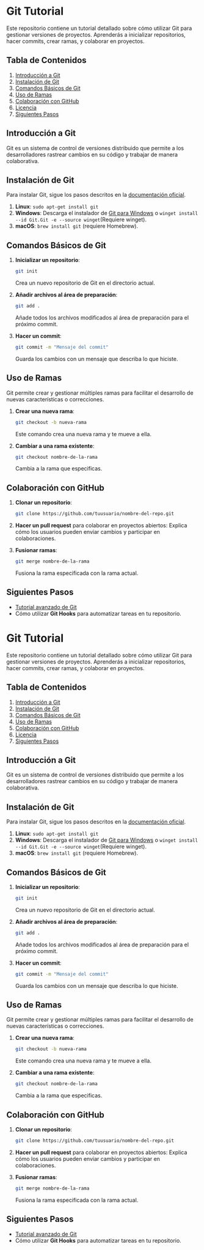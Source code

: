 
# Git Tutorial
Este repositorio contiene un tutorial detallado sobre cómo utilizar Git para gestionar versiones de proyectos. Aprenderás a inicializar repositorios, hacer commits, crear ramas, y colaborar en proyectos.

## Tabla de Contenidos
1. [Introducción a Git](#introducción-a-git)
2. [Instalación de Git](#instalación-de-git)
3. [Comandos Básicos de Git](#comandos-básicos-de-git)
4. [Uso de Ramas](#uso-de-ramas)
5. [Colaboración con GitHub](#colaboración-con-github)
6. [Licencia](#licencia)
7. [Siguientes Pasos](#siguientes-pasos)

## Introducción a Git
Git es un sistema de control de versiones distribuido que permite a los desarrolladores rastrear cambios en su código y trabajar de manera colaborativa.

## Instalación de Git
Para instalar Git, sigue los pasos descritos en la [documentación oficial](https://git-scm.com/book/en/v2/Getting-Started-Installing-Git).

1. **Linux**: `sudo apt-get install git`
2. **Windows**: Descarga el instalador de [Git para Windows](https://gitforwindows.org/) o `winget install --id Git.Git -e --source winget`(Requiere winget).
3. **macOS**: `brew install git` (requiere Homebrew).

## Comandos Básicos de Git

1. **Inicializar un repositorio**:
   ```bash
   git init
   ```
   Crea un nuevo repositorio de Git en el directorio actual.

2. **Añadir archivos al área de preparación**:
   ```bash
   git add .
   ```
   Añade todos los archivos modificados al área de preparación para el próximo commit.

3. **Hacer un commit**:
   ```bash
   git commit -m "Mensaje del commit"
   ```
   Guarda los cambios con un mensaje que describa lo que hiciste.

## Uso de Ramas
Git permite crear y gestionar múltiples ramas para facilitar el desarrollo de nuevas características o correcciones.

1. **Crear una nueva rama**:
   ```bash
   git checkout -b nueva-rama
   ```
   Este comando crea una nueva rama y te mueve a ella.

2. **Cambiar a una rama existente**:
   ```bash
   git checkout nombre-de-la-rama
   ```
   Cambia a la rama que especificas.

## Colaboración con GitHub

1. **Clonar un repositorio**:
   ```bash
   git clone https://github.com/tuusuario/nombre-del-repo.git
   ```

2. **Hacer un pull request** para colaborar en proyectos abiertos:
   Explica cómo los usuarios pueden enviar cambios y participar en colaboraciones.

3. **Fusionar ramas**:
   ```bash
   git merge nombre-de-la-rama
   ```
   Fusiona la rama especificada con la rama actual.

## Siguientes Pasos
- [Tutorial avanzado de Git](https://www.atlassian.com/git/tutorials)
- Cómo utilizar **Git Hooks** para automatizar tareas en tu repositorio.


# Git Tutorial
Este repositorio contiene un tutorial detallado sobre cómo utilizar Git para gestionar versiones de proyectos. Aprenderás a inicializar repositorios, hacer commits, crear ramas, y colaborar en proyectos.

## Tabla de Contenidos
1. [Introducción a Git](#introducción-a-git)
2. [Instalación de Git](#instalación-de-git)
3. [Comandos Básicos de Git](#comandos-básicos-de-git)
4. [Uso de Ramas](#uso-de-ramas)
5. [Colaboración con GitHub](#colaboración-con-github)
6. [Licencia](#licencia)
7. [Siguientes Pasos](#siguientes-pasos)

## Introducción a Git
Git es un sistema de control de versiones distribuido que permite a los desarrolladores rastrear cambios en su código y trabajar de manera colaborativa.

## Instalación de Git
Para instalar Git, sigue los pasos descritos en la [documentación oficial](https://git-scm.com/book/en/v2/Getting-Started-Installing-Git).

1. **Linux**: `sudo apt-get install git`
2. **Windows**: Descarga el instalador de [Git para Windows](https://gitforwindows.org/) o `winget install --id Git.Git -e --source winget`(Requiere winget).
3. **macOS**: `brew install git` (requiere Homebrew).

## Comandos Básicos de Git

1. **Inicializar un repositorio**:
   ```bash
   git init
   ```
   Crea un nuevo repositorio de Git en el directorio actual.

2. **Añadir archivos al área de preparación**:
   ```bash
   git add .
   ```
   Añade todos los archivos modificados al área de preparación para el próximo commit.

3. **Hacer un commit**:
   ```bash
   git commit -m "Mensaje del commit"
   ```
   Guarda los cambios con un mensaje que describa lo que hiciste.

## Uso de Ramas
Git permite crear y gestionar múltiples ramas para facilitar el desarrollo de nuevas características o correcciones.

1. **Crear una nueva rama**:
   ```bash
   git checkout -b nueva-rama
   ```
   Este comando crea una nueva rama y te mueve a ella.

2. **Cambiar a una rama existente**:
   ```bash
   git checkout nombre-de-la-rama
   ```
   Cambia a la rama que especificas.

## Colaboración con GitHub

1. **Clonar un repositorio**:
   ```bash
   git clone https://github.com/tuusuario/nombre-del-repo.git
   ```

2. **Hacer un pull request** para colaborar en proyectos abiertos:
   Explica cómo los usuarios pueden enviar cambios y participar en colaboraciones.

3. **Fusionar ramas**:
   ```bash
   git merge nombre-de-la-rama
   ```
   Fusiona la rama especificada con la rama actual.

## Siguientes Pasos
- [Tutorial avanzado de Git](https://www.atlassian.com/git/tutorials)
- Cómo utilizar **Git Hooks** para automatizar tareas en tu repositorio.

